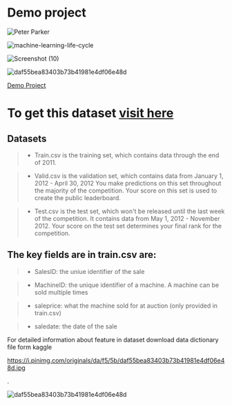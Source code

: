 # Demo project

![Peter Parker](https://user-images.githubusercontent.com/96720769/215310208-4b10ca28-e363-4038-89a3-80f0aced3faf.png)


![machine-learning-life-cycle](https://user-images.githubusercontent.com/75840165/114572787-6dbb8c80-9c95-11eb-8865-d8bf0d677f68.png)

![Screenshot (10)](https://user-images.githubusercontent.com/96720769/215309464-3335e3ad-f481-465d-8fcd-b8bf16df19d0.png)


![daf55bea83403b73b41981e4df06e48d](https://user-images.githubusercontent.com/96720769/215309014-fe1a1828-43ed-4837-a8c3-76da1629a029.png)




[Demo Project](https://github.com/Sagarkeshave/demo_git#demo-project)







# To get this dataset [visit here](https://www.kaggle.com/competitions/bluebook-for-bulldozers/data)

## Datasets

>* Train.csv is the training set, which contains data through the end of 2011.

>* Valid.csv is the validation set, which contains data from January 1, 2012 - April 30, 2012 You make predictions on this set throughout the majority of the competition. Your score on this set is used to create the public leaderboard.

>* Test.csv is the test set, which won't be released until the last week of the competition. It contains data from May 1, 2012 - November 2012. Your score on the test set determines your final rank for the competition.

## The key fields are in train.csv are:

>* SalesID: the uniue identifier of the sale

>* MachineID: the unique identifier of a machine. A machine can be sold multiple times

>* saleprice: what the machine sold for at auction (only provided in train.csv)

>* saledate: the date of the sale

For detailed information about feature in dataset download data dictionary file form kaggle





https://i.pinimg.com/originals/da/f5/5b/daf55bea83403b73b41981e4df06e48d.jpg


.

![daf55bea83403b73b41981e4df06e48d](https://user-images.githubusercontent.com/96720769/215309039-8c90c256-bdf2-409b-ab44-59be1dbaf2f2.jpg)
